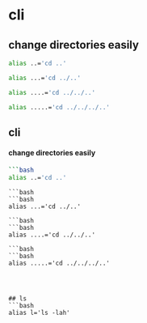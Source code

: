 # cli
## change directories easily
```bash
alias ..='cd ..'
```
```bash
alias ...='cd ../..'
```
```bash
alias ....='cd ../../..'
```
```bash
alias .....='cd ../../../..'
```

## cli
#### change directories easily
```bash
```bash
alias ..='cd ..'
```
```
```bash
```bash
alias ...='cd ../..'
```
```
```bash
```bash
alias ....='cd ../../..'
```
```
```bash
```bash
alias .....='cd ../../../..'
```
```



## ls
```bash
alias l='ls -lah'
```

